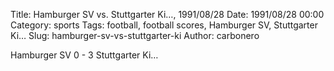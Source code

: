 Title: Hamburger SV vs. Stuttgarter Ki…, 1991/08/28
Date: 1991/08/28 00:00
Category: sports
Tags: football, football scores, Hamburger SV, Stuttgarter Ki…
Slug: hamburger-sv-vs-stuttgarter-ki
Author: carbonero


Hamburger SV 0 - 3 Stuttgarter Ki…
